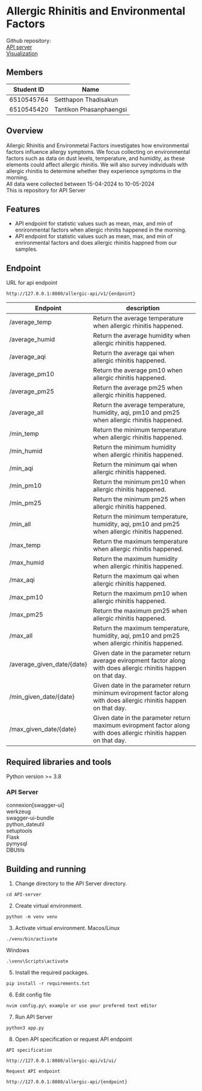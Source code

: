 # Allergic Rhinitis and Environmental Factors
Github repository:<br>
[API server](https://github.com/ReggieReo/Allergic-Rhinitis-and-Environmental-Factors)<br>
[Visualization](https://github.com/ReggieReo/Allergic-Visualisation)

## Members
| Student ID | Name|
| -------- | ------- |
| 6510545764| Setthapon Thadisakun|
| 6510545420 |Tantikon Phasanphaengsi|

## Overview
Allergic Rhinitis and Environmetal Factors investigates how environmental factors influence allergy symptoms. We focus collecting on environmental factors such as data on dust levels, temperature, and humidity, as these elements could affect allergic rhinitis. We will also survey individuals with allergic rhinitis to determine whether they experience symptoms in the morning.<br>
All data were collected between 15-04-2024 to 10-05-2024 <br>
This is repository for API Server

## Features
* API endpoint for statistic values such as mean, max, and min of enrironmental factors when allergic rhinitis happened in the morning.
* API endpoint for statistic values such as mean, max, and min of enrironmental factors and does allergic rhinitis happned from our samples.

## Endpoint
URL for api endpoint
```
http://127.0.0.1:8080/allergic-api/v1/{endpoint}
```
| Endpoint | description|
| -------- | ------- |
| /average_temp| Return the average temperature when allergic rhinitis happened.|
| /average_humid|Return the average humidity when allergic rhinitis happened. |
| /average_aqi|Return the average qai when allergic rhinitis happened. |
| /average_pm10|Return the average pm10 when allergic rhinitis happened. |
| /average_pm25|Return the average pm25 when allergic rhinitis happened. |
| /average_all|Return the average temperature, humidity, aqi, pm10 and pm25 when allergic rhinitis happened. |
| /min_temp| Return the minimum temperature when allergic rhinitis happened.|
| /min_humid|Return the minimum humidity when allergic rhinitis happened. |
| /min_aqi|Return the minimum qai when allergic rhinitis happened. |
| /min_pm10|Return the minimum pm10 when allergic rhinitis happened. |
| /min_pm25|Return the minimum pm25 when allergic rhinitis happened. |
| /min_all|Return the minimum temperature, humidity, aqi, pm10 and pm25 when allergic rhinitis happened. |
| /max_temp| Return the maximum temperature when allergic rhinitis happened.|
| /max_humid|Return the maximum humidity when allergic rhinitis happened. |
| /max_aqi|Return the maximum qai when allergic rhinitis happened. |
| /max_pm10|Return the maximum pm10 when allergic rhinitis happened. |
| /max_pm25|Return the maximum pm25 when allergic rhinitis happened. |
| /max_all|Return the maximum temperature, humidity, aqi, pm10 and pm25 when allergic rhinitis happened. |
| /average_given_date/{date}|Given date in the parameter return average eviropment factor along with does allergic rhinitis happen on that day. |
| /min_given_date/{date}|Given date in the parameter return minimum eviropment factor along with does allergic rhinitis happen on that day. |
| /max_given_date/{date}| Given date in the parameter return maximum eviropment factor along with does allergic rhinitis happen on that day.|

## Required libraries and tools
Python version >= 3.8
### API Server
connexion[swagger-ui]<br>
werkzeug<br>
swagger-ui-bundle<br>
python_dateutil<br>
setuptools<br>
Flask<br>
pymysql<br>
DBUtils<br>

## Building and running
1. Change directory to the API Server directory.
```
cd API-server
```
2. Create virtual environment.
```
python -m venv venv
```
3. Activate virtual environment.
Macos/Linux
```
./venv/bin/activate
```
Windows
```
.\venv\Scripts\activate
```
5. Install the required packages.
```
pip install -r requirements.txt
```
6. Edit config file
```
nvim config.py\ example or use your prefered text editor
```
7. Run API Server
```
python3 app.py
```
8. Open API specification or request API endpoint
```
API specification

http://127.0.0.1:8080/allergic-api/v1/ui/

Request API endpoint

http://127.0.0.1:8080/allergic-api/{endpoint}
```

